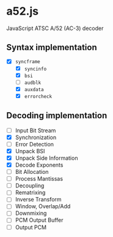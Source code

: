 # a52.js

JavaScript ATSC A/52 (AC-3) decoder

## Syntax implementation
- [x] `syncframe`
    - [x] `syncinfo`
    - [x] `bsi`
    - [ ] `audblk`
    - [x] `auxdata`
    - [x] `errorcheck`

## Decoding implementation
- [ ] Input Bit Stream
- [x] Synchronization
- [ ] Error Detection
- [x] Unpack BSI
- [x] Unpack Side Information
- [x] Decode Exponents
- [ ] Bit Allocation
- [ ] Process Mantissas
- [ ] Decoupling
- [ ] Rematrixing
- [ ] Inverse Transform
- [ ] Window, Overlap/Add
- [ ] Downmixing
- [ ] PCM Output Buffer
- [ ] Output PCM

